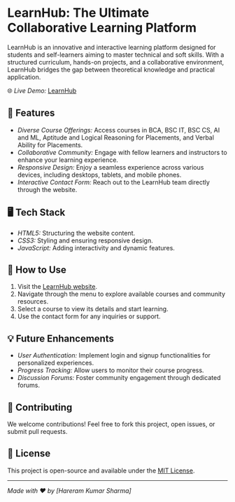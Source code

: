 # LearnHub: The Ultimate Collaborative Learning Platform

LearnHub is an innovative and interactive learning platform designed for students and self-learners aiming to master technical and soft skills. With a structured curriculum, hands-on projects, and a collaborative environment, LearnHub bridges the gap between theoretical knowledge and practical application.

🌐 *Live Demo:* [LearnHub](https://learnhub-0.netlify.app/)

## 📑 Features

- *Diverse Course Offerings:* Access courses in BCA, BSC IT, BSC CS, AI and ML, Aptitude and Logical Reasoning for Placements, and Verbal Ability for Placements.
- *Collaborative Community:* Engage with fellow learners and instructors to enhance your learning experience.
- *Responsive Design:* Enjoy a seamless experience across various devices, including desktops, tablets, and mobile phones.
- *Interactive Contact Form:* Reach out to the LearnHub team directly through the website.

## 🖥 Tech Stack

- *HTML5:* Structuring the website content.
- *CSS3:* Styling and ensuring responsive design.
- *JavaScript:* Adding interactivity and dynamic features.

## 🚀 How to Use

1. Visit the [LearnHub website](https://learnhub-0.netlify.app/).
2. Navigate through the menu to explore available courses and community resources.
3. Select a course to view its details and start learning.
4. Use the contact form for any inquiries or support.

## 💡 Future Enhancements

- *User Authentication:* Implement login and signup functionalities for personalized experiences.
- *Progress Tracking:* Allow users to monitor their course progress.
- *Discussion Forums:* Foster community engagement through dedicated forums.

## 🤝 Contributing

We welcome contributions! Feel free to fork this project, open issues, or submit pull requests.

## 📝 License

This project is open-source and available under the [MIT License](LICENSE).

---

*Made with ❤ by [Hareram Kumar Sharma]*
